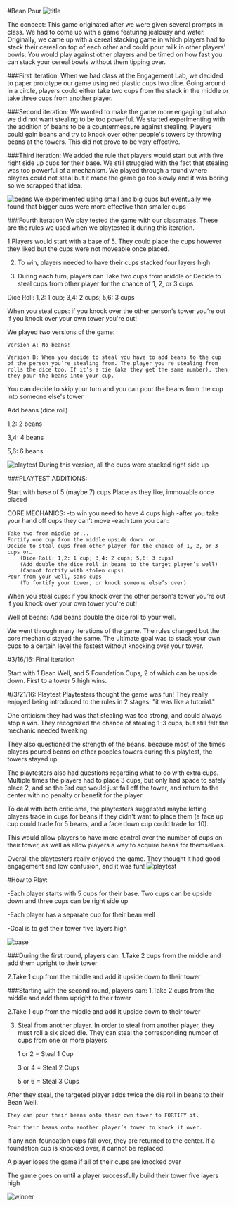 #Bean Pour
![title](http://i.imgur.com/os4GwJj.png)

The concept: This game originated after we were given several prompts in class. We had to come up with a game featuring jealousy and water. Originally, we came up with a cereal stacking game in which players had to stack their cereal on top of each other and could pour milk in other players' bowls. You would play against other players and be timed on how fast you can stack your cereal bowls without them tipping over.

###First iteration: 
When we had class at the Engagement Lab, we decided to paper prototype our game using red plastic cups two dice. 
Going around in a circle, players could either take two cups from the stack in the middle or take three cups from another player.


###Second iteration:
We wanted to make the game more engaging but also we did not want stealing to be too powerful. We started experimenting with the addition of beans to be a countermeasure against stealing. Players could gain beans and try to knock over other people's towers by throwing beans at the towers. This did not prove to be very effective.

###Third iteration:
We added the rule that players would start out with five right side up cups for their base. We still struggled with the fact that stealing was too powerful of a mechanism. We played through a round where players could not steal but it made the game go too slowly and it was boring so we scrapped that idea.

![beans](http://i.imgur.com/t6reuoZ.jpg)
We experimented using small and big cups but eventually we found that bigger cups were more effective than smaller cups


###Fourth iteration
We play tested the game with our classmates. These are the rules we used when we playtested it during this iteration.

1.Players would start with a base of 5. They could place the cups however they liked but the cups were not moveable once placed.

2. To win, players needed to have their cups stacked four layers high

3. During each turn, players can
		Take two cups from middle or
		Decide to steal cups from other player for the chance of 1, 2, or 3 cups
				
Dice Roll: 1,2: 1 cup; 3,4: 2 cups; 5,6: 3 cups 

When you steal cups:
	if you knock over the other person's tower you’re out
	if you knock over your own tower you're out!

We played two versions of the game:

	Version A: No beans!
	
	Version B: When you decide to steal you have to add beans to the cup of the person you’re stealing from. The player you're stealing from rolls the dice too. If it’s a tie (aka they get the same number), then they pour the beans into your cup.

You can decide to skip your turn and you can pour the beans from the cup into someone else's tower 

Add beans (dice roll)

1,2: 2 beans

3,4: 4 beans

5,6: 6 beans

![playtest](http://i.imgur.com/LFRW7h0.jpg)
During this version, all the cups were stacked right side up


###PLAYTEST ADDITIONS:

Start with base of 5 (maybe 7) cups
Place as they like, immovable once placed 
 
CORE MECHANICS: 
-to win you need to have 4 cups high
-after you take your hand off cups they can’t move
-each turn you can:	

	Take two from middle or...
 	Fortify one cup from the middle upside down  or...
	Decide to steal cups from other player for the chance of 1, 2, or 3 cups or…	
		(Dice Roll: 1,2: 1 cup; 3,4: 2 cups; 5,6: 3 cups)
		(Add double the dice roll in beans to the target player’s well)
		(Cannot fortify with stolen cups)
	Pour from your well, sans cups
		(To fortify your tower, or knock someone else’s over)

When you steal cups:
if you knock over the other person's tower you’re out
if you knock over your own tower you're out!

Well of beans:
Add beans double the dice roll to your well.


We went through many iterations of the game. The rules changed but the core mechanic stayed the same. The ultimate goal was to stack your own cups to a certain level the fastest without knocking over your tower. 


#3/16/16: Final iteration

Start with 1 Bean Well, and 5 Foundation Cups, 2 of which can be upside down. First to a tower 5 high wins.

#/3/21/16: Playtest
Playtesters thought the game was fun! They really enjoyed being introduced to the rules in 2 stages: "it was like a tutorial."

One criticism they had was that stealing was too strong, and could always stop a win. They recognized the chance of stealing 1-3 cups, but still felt the mechanic needed tweaking.

They also questioned the strength of the beans, because most of the times players poured beans on other peoples towers during this playtest, the towers stayed up.

The playtesters also had questions regarding what to do with extra cups. Multiple times the players had to place 3 cups, but only had space to safely place 2, and so the 3rd cup would just fall off the tower, and return to the center with no penalty or benefit for the player.

To deal with both criticisms, the playtesters suggested maybe letting players trade in cups for beans if they didn't want to place them (a face up cup could trade for 5 beans, and a face down cup could trade for 10).

This would allow players to have more control over the number of cups on their tower, as well as allow players a way to acquire beans for themselves.

Overall the playtesters really enjoyed the game. They thought it had good engagement and low confusion, and it was fun!
![playtest](http://i.imgur.com/2ZK7e6p.jpg)


#How to Play:

-Each player starts with 5 cups for their base. Two cups can be upside down and three cups can be right side up

-Each player has a separate cup for their bean well

-Goal is to get their tower five layers high

![base](http://i.imgur.com/g2qwKA5.jpg)


###During the first round, players can:
1.Take 2 cups from the middle and add them upright to their tower

2.Take 1 cup from the middle and add it upside down to their tower

###Starting with the second round, players can:
1.Take 2 cups from the middle and add them upright to their tower

2.Take 1 cup from the middle and add it upside down to their tower

3. Steal from another player. In order to steal from another player, they must roll a six sided die. They can steal the corresponding number of cups from one or more players

	1 or 2 = Steal 1 Cup
	
	3 or 4 = Steal 2 Cups
	
	5 or 6 = Steal 3 Cups
	
After they steal, the targeted player adds twice the die roll in beans to their Bean Well.

	They can pour their beans onto their own tower to FORTIFY it.
	
	Pour their beans onto another player’s tower to knock it over.
	
If any non-foundation cups fall over, they are returned to the center. If a foundation cup is knocked over, it cannot be replaced.

A player loses the game if all of their cups are knocked over

The game goes on until a player successfully build their tower five layers high

![winner](http://i.imgur.com/VeMzPPU.jpg)



